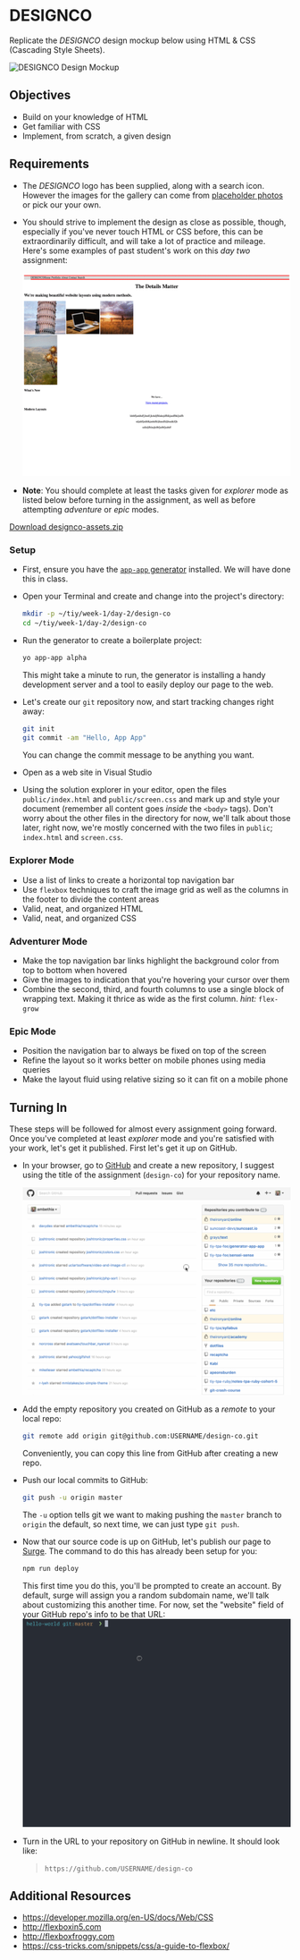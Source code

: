 # DESIGNCO

Replicate the *DESIGNCO* design mockup below using HTML & CSS (Cascading Style Sheets).

![DESIGNCO Design Mockup](https://tiy-learn-content.s3.amazonaws.com/67915a04-designco-mockup.png)

## Objectives

- Build on your knowledge of HTML
- Get familiar with CSS
- Implement, from scratch, a given design

## Requirements

- The *DESIGNCO* logo has been supplied, along with a search icon. However the images for the gallery can come from [placeholder photos](https://unsplash.it) or pick our your own.
- You should strive to implement the design as close as possible, though, especially if you've never touch HTML or CSS before, this can be extraordinarily difficult, and will take a lot of practice and mileage. Here's some examples of past student's work on this _day two_ assignment:

  ![DESIGNCO by past students](assets/example.gif)

- **Note**: You should complete at least the tasks given for _explorer_ mode as listed below before turning in the assignment, as well as before attempting _adventure_ or _epic_ modes.

[Download designco-assets.zip](https://tiy-learn-content.s3.amazonaws.com/11210a3e-designco-assets.zip)

### Setup

- First, ensure you have the [`app-app` generator](https://github.com/tiy-tpa-fee/generator-app-app) installed. We will have done this in class.

- Open your Terminal and create and change into the project's directory:

  ```sh
  mkdir -p ~/tiy/week-1/day-2/design-co
  cd ~/tiy/week-1/day-2/design-co
  ```

- Run the generator to create a boilerplate project:

  ```sh
  yo app-app alpha
  ```

  This might take a minute to run, the generator is installing a handy development server and a tool to easily deploy our page to the web.

- Let's create our `git` repository now, and start tracking changes right away:

  ```sh
  git init
  git commit -am "Hello, App App"
  ```

  You can change the commit message to be anything you want.

- Open as a web site in Visual Studio

- Using the solution explorer in your editor, open the files `public/index.html` and `public/screen.css` and mark up and style your document (remember all content goes _inside_ the `<body>` tags). Don't worry about the other files in the directory for now, we'll talk about those later, right now, we're mostly concerned with the two files in `public`; `index.html` and `screen.css`.

### Explorer Mode

* Use a list of links to create a horizontal top navigation bar
* Use `flexbox` techniques to craft the image grid as well as the columns in the footer to divide the content areas
* Valid, neat, and organized HTML
* Valid, neat, and organized CSS

### Adventurer Mode

* Make the top navigation bar links highlight the background color from top to bottom when hovered
* Give the images to indication that you're hovering your cursor over them
* Combine the second, third, and fourth columns to use a single block of wrapping text. Making it thrice as wide as the first column. _hint:_ `flex-grow`

### Epic Mode

* Position the navigation bar to always be fixed on top of the screen
* Refine the layout so it works better on mobile phones using media queries
* Make the layout fluid using relative sizing so it can fit on a mobile phone

## Turning In

These steps will be followed for almost every assignment going forward. Once you've completed at least _explorer_ mode and you're satisfied with your work, let's get it published. First let's get it up on GitHub.

- In your browser, go to [GitHub](github.com) and create a new repository, I suggest using the title of the assignment (`design-co`) for your repository name.

  ![Creating a new repository on GitHub](../hello-world/assets/new-repo.gif)

- Add the empty repository you created on GitHub as a _remote_ to your local repo:

  ```sh
  git remote add origin git@github.com:USERNAME/design-co.git
  ```

  Conveniently, you can copy this line from GitHub after creating a new repo.

- Push our local commits to GitHub:

  ```sh
  git push -u origin master
  ```

  The `-u` option tells git we want to making pushing the `master` branch to `origin` the default, so next time, we can just type `git push`.

- Now that our source code is up on GitHub, let's publish our page to [Surge](https://surge.sh). The command to do this has already been setup for you:

  ```sh
  npm run deploy
  ```

  This first time you do this, you'll be prompted to create an account. By default, surge will assign you a random subdomain name, we'll talk about customizing this another time. For now, set the "website" field of your GitHub repo's info to be that URL:
    ![Deploying your site](../hello-world/assets/deploy.gif)

- Turn in the URL to your repository on GitHub in newline. It should look like:

  > `https://github.com/USERNAME/design-co`

## Additional Resources

- https://developer.mozilla.org/en-US/docs/Web/CSS
- http://flexboxin5.com
- http://flexboxfroggy.com
- https://css-tricks.com/snippets/css/a-guide-to-flexbox/
